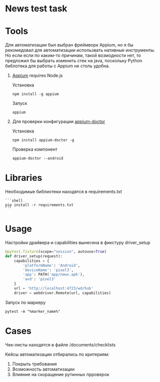 News test task
====================

# Tools
Для автоматизации был выбран фреймворк Appium, но я бы рекомедовал для автоматизации использвать нативные инструменты.
Но если если по каким-то причинам, такой возмодности нет, то предложил бы выбрать изменить стек на java, поскольку Python библотека
для работы с Appium не столь удобна.

1. [Appium](http://appium.io/) requires Node.js

    Установка

    ```shell
    npm install -g appium
    ```

    Запуск
    ```shell
    appium
    ```

2. Для проверки конфигурации [appium-doctor](https://github.com/appium/appium-doctor)

    Установка

    ```shell
    npm install appium-doctor -g
    ```

    Проверка компонент

    ```shell
    appium-doctor --android
    ```
# Libraries
Необходимые библиотеки находятся в requirements.txt

    ```shell
    pip install -r requirements.txt
    ```
# Usage
 Настройки драйвера и capabilities вынесена в фикстуру driver_setup
```python
@pytest.fixture(scope="session", autouse=True)
def driver_setup(request):
    capabilities = {
        'platformName': 'Android',
        'deviceName': 'pixel3',
        'app': PATH('app/news.apk'),
        'avd': 'pixel3'
    }
    url = 'http://localhost:4723/wd/hub'
    driver = webdriver.Remote(url, capabilities)
```
Запуск по маркеру
```shell
pytest -m "%marker_name%"
```
# Cases
Чек-листы находятся в файле /documents/checklists

Кейсы автоматизации отбирались по критериям:
1. Покрыть требования
2. Возможность автоматизации
3. Влияние на скоращение рутинных прроверок